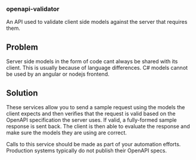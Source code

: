 ### openapi-validator

An API used to validate client side models against the server that requires them.

## Problem

Server side models in the form of code cant always be shared with its client. This is usually because of language differences. C# models cannot be used by an angular or nodejs frontend.

## Solution

These services allow you to send a sample request using the models the client expects and then verifies that the request is valid based on the OpenAPI specification the server uses.
If valid, a fully-formed sample response is sent back. The client is then able to evaluate the response and make sure the models they are using are correct.

Calls to this service should be made as part of your automation efforts. Production systems typically do not publish their OpenAPI specs.

